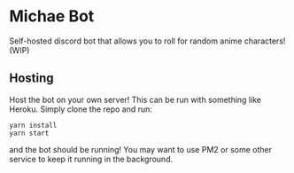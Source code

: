 # Michae Bot

Self-hosted discord bot that allows you to roll for random anime characters! (WIP)

## Hosting

Host the bot on your own server! This can be run with something like Heroku. Simply clone the repo and run:

```
yarn install
yarn start
```

and the bot should be running! You may want to use PM2 or some other service to keep it running in the background.
